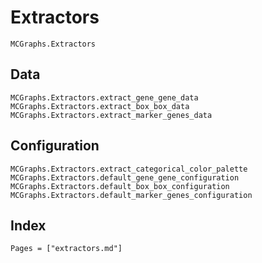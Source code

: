 # Extractors

```@docs
MCGraphs.Extractors
```

## Data

```@docs
MCGraphs.Extractors.extract_gene_gene_data
MCGraphs.Extractors.extract_box_box_data
MCGraphs.Extractors.extract_marker_genes_data
```

## Configuration

```@docs
MCGraphs.Extractors.extract_categorical_color_palette
MCGraphs.Extractors.default_gene_gene_configuration
MCGraphs.Extractors.default_box_box_configuration
MCGraphs.Extractors.default_marker_genes_configuration
```

## Index

```@index
Pages = ["extractors.md"]
```
